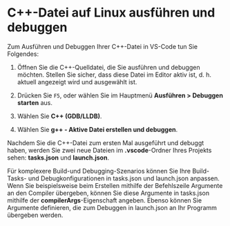 <h1 data-loc-id="walkthrough.linux.title.run.and.debug.your.file">C++-Datei auf Linux ausführen und debuggen</h1>
<p data-loc-id="walkthrough.linux.run.and.debug.your.file">Zum Ausführen und Debuggen Ihrer C++-Datei in VS-Code tun Sie Folgendes:</p>
<ol>
<li><p data-loc-id="walkthrough.linux.instructions1">Öffnen Sie die C++-Quelldatei, die Sie ausführen und debuggen möchten. Stellen Sie sicher, dass diese Datei im Editor aktiv ist, d.&nbsp;h. aktuell angezeigt wird und ausgewählt ist.</p>
</li>
<li><p data-loc-id="walkthrough.linux.press.f5">Drücken Sie <code>F5</code>, oder wählen Sie im Hauptmenü <strong><span data-loc-id="walkthrough.linux.run" data-loc-hint="Refers to Run command on main menu">Ausführen</span> &gt; <span data-loc-id="walkthrough.linux.start.debugging" data-loc-hint="Refers to Start Debugging command under Run menu on main menu">Debuggen starten</span></strong> aus.</p>
</li>
<li><p data-loc-id="walkthrough.linux.select.compiler">Wählen Sie <strong>C++ (GDB/LLDB)</strong>.</p>
</li>
<li><p data-loc-id="walkthrough.linux.choose.build.active.file">Wählen Sie <strong>g++ - <span data-loc-id="walkthrough.linux.build.and.debug.active.file" data-loc-hint="Should be the same as translation for build.and.debug.active.file in extension.ts">Aktive Datei erstellen und debuggen</span></strong>.</p>
</li>
</ol>
<p data-loc-id="walkthrough.linux.after.running">Nachdem Sie die C++-Datei zum ersten Mal ausgeführt und debuggt haben, werden Sie zwei neue Dateien im <strong>.vscode</strong>-Ordner Ihres Projekts sehen: <strong>tasks.json</strong> und <strong>launch.json</strong>.</p>

<p data-loc-id="walkthrough.linux.for.more.complex">Für komplexere Build-und Debugging-Szenarios können Sie Ihre Build-Tasks- und Debugkonfigurationen in <span>tasks.json</span> und <span>launch.json</span> anpassen. Wenn Sie beispielsweise beim Erstellen mithilfe der Befehlszeile Argumente an den Compiler übergeben, können Sie diese Argumente in <span>tasks.json</span> mithilfe der <strong>compilerArgs</strong>-Eigenschaft angeben. Ebenso können Sie Argumente definieren, die zum Debuggen in <span>launch.json</span> an Ihr Programm übergeben werden.</p>

